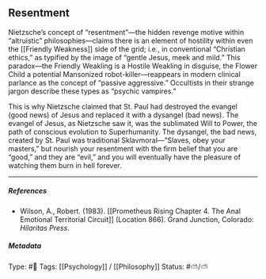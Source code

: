 ## Resentment  # 

Nietzsche’s concept of “resentment"—the hidden revenge motive within “altruistic” philosophies—claims there is an element of hostility within even the [[Friendly Weakness]] side of the grid; i.e., in conventional “Christian ethics,” as typified by the image of “gentle Jesus, meek and mild.” This paradox—the Friendly Weakling is a Hostile Weakling in disguise, the Flower Child a potential Mansonized robot-killer—reappears in modern clinical parlance as the concept of “passive aggressive.” Occultists in their strange jargon describe these types as “psychic vampires.”

This is why Nietzsche claimed that St. Paul had destroyed the evangel (good news) of Jesus and replaced it with a dysangel (bad news). The evangel of Jesus, as Nietzsche saw it, was the sublimated Will to Power, the path of conscious evolution to Superhumanity. The dysangel, the bad news, created by St. Paul was traditional Sklavmoral—“Slaves, obey your masters,” but nourish your resentment with the firm belief that you are “good,” and they are “evil,” and you will eventually have the pleasure of watching them burn in hell forever.

___

##### References

- Wilson, A., Robert. (1983). [[Prometheus Rising Chapter 4. The Anal Emotional Territorial Circuit]] (Location 866). Grand Junction, Colorado: _Hilaritas Press_.

##### Metadata

Type: #🔴 
Tags: [[Psychology]] / [[Philosophy]] 
Status: #⛅️/⛅️